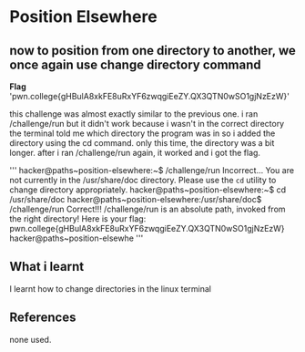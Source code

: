 # Position Elsewhere
## now to position from one directory to another, we once again use change directory command

**Flag** 'pwn.college{gHBulA8xkFE8uRxYF6zwqgiEeZY.QX3QTN0wSO1gjNzEzW}'

this challenge was almost exactly similar to the previous one. i ran /challenge/run but it didn't work because i wasn't in the correct directory
the terminal told me which directory the program was in so i added the directory using the cd command. only this time, the directory was a bit longer.
after i ran /challenge/run again, it worked and i got the flag.

'''
hacker@paths~position-elsewhere:~$ /challenge/run
Incorrect...
You are not currently in the /usr/share/doc directory.
Please use the `cd` utility to change directory appropriately.
hacker@paths~position-elsewhere:~$ cd /usr/share/doc
hacker@paths~position-elsewhere:/usr/share/doc$ /challenge/run
Correct!!!
/challenge/run is an absolute path, invoked from the right directory!
Here is your flag:
pwn.college{gHBulA8xkFE8uRxYF6zwqgiEeZY.QX3QTN0wSO1gjNzEzW}
hacker@paths~position-elsewhe
'''

## What i learnt

I learnt how to change directories in the linux terminal

## References

none used.
